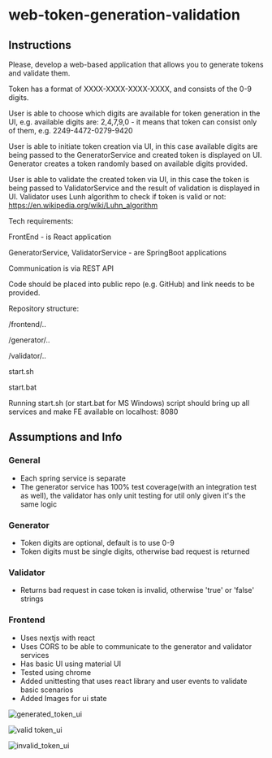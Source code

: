# web-token-generation-validation

## Instructions

Please, develop a web-based application that allows you to generate tokens and validate them.

Token has a format of XXXX-XXXX-XXXX-XXXX, and consists of the 0-9 digits.

User is able to choose which digits are available for token generation in the UI, e.g. available digits are: 2,4,7,9,0 -
it means that token can consist only of them, e.g. 2249-4472-0279-9420

User is able to initiate token creation via UI, in this case available digits are being passed to the GeneratorService
and created token is displayed on UI. Generator creates a token randomly based on available digits provided.

User is able to validate the created token via UI, in this case the token is being passed to ValidatorService and the
result of validation is displayed in UI. Validator uses Lunh algorithm to check if token is valid or
not: https://en.wikipedia.org/wiki/Luhn_algorithm

Tech requirements:

FrontEnd - is React application

GeneratorService, ValidatorService - are SpringBoot applications

Communication is via REST API

Code should be placed into public repo (e.g. GitHub) and link needs to be provided.

Repository structure:

/frontend/..

/generator/..

/validator/..

start.sh

start.bat

Running start.sh (or start.bat for MS Windows) script should bring up all services and make FE available on localhost:
8080

## Assumptions and Info

### General

* Each spring service is separate
* The generator service has 100% test coverage(with an integration test as well), the validator has only unit testing
  for util only given it's the same logic

### Generator

* Token digits are optional, default is to use 0-9
* Token digits must be single digits, otherwise bad request is returned

### Validator

* Returns bad request in case token is invalid, otherwise 'true' or 'false' strings

### Frontend

* Uses nextjs with react
* Uses CORS to be able to communicate to the generator and validator services
* Has basic UI using material UI
* Tested using chrome
* Added unittesting that uses react library and user events to validate basic scenarios
* Added Images for ui state


![generated_token_ui](https://github.com/abdelrahman-e/web-token-generation-validation/assets/56705001/aa955370-3682-4e8d-b481-153ed29df4b0)

![valid token_ui](https://github.com/abdelrahman-e/web-token-generation-validation/assets/56705001/f9be05c2-d01f-4d71-bf4e-93105f737659)

![invalid_token_ui](https://github.com/abdelrahman-e/web-token-generation-validation/assets/56705001/7012f343-391b-4e3e-9eac-ba1e4b9eb9bb)



